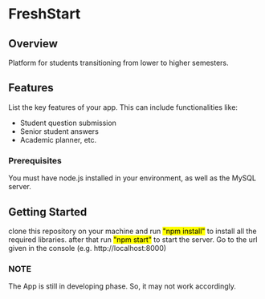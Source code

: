 # FreshStart

## Overview
Platform for students transitioning from lower to higher semesters.



## Features
List the key features of your app. This can include functionalities like:
- Student question submission
- Senior student answers
- Academic planner, etc.

### Prerequisites
You must have node.js installed in your environment, as well as the MySQL server.

## Getting Started
clone this repository on your machine and run <mark>"npm install"</mark> to install all the required libraries.
after that run <mark>"npm start"</mark> to start the server.
Go to the url given in the console (e.g. http://localhost:8000)

### NOTE
The App is still in developing phase. So, it may not work accordingly.

